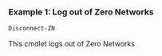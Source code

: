 ### Example 1: Log out of Zero Networks
```powershell
Disconnect-ZN 

```

This cmdlet logs out of Zero Networks
